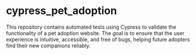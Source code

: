 # cypress_pet_adoption
This repository contains automated tests using Cypress to validate the functionality of a pet adoption website. The goal is to ensure that the user experience is intuitive, accessible, and free of bugs, helping future adopters find their new companions reliably.
